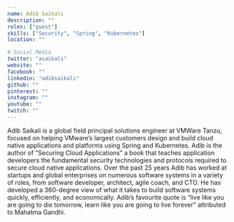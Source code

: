 ```yaml
---
name: Adib Saikali
description: ""
roles: ["guest"]
skills: ["Security", "Spring", "Kubernetes"]
location: ""

# Social Media 
twitter: "asaikali"
website: ""
facebook: ""
linkedin: "adibsaikali"
github: ""
pinterest: ""
instagram: ""
youtube: ""
twitch: ""
---
```


Adib Saikali is a global field principal solutions engineer at VMWare Tanzu, 
focused on helping VMware’s largest customers design and build cloud native applications 
and platforms using Spring and Kubernetes. Adib is the author of “Securing Cloud Applications” 
a book that teaches application developers the fundamental security technologies and protocols 
required to secure cloud native applications. Over the past 25 years Adib has worked at startups
and global enterprises on numerous software systems in a variety of roles, from software developer, 
architect, agile coach, and CTO. He has developed a 360-degree view of what it takes to build 
software systems quickly, efficiently, and economically. Adib’s favourite quote is “live like you 
are going to die tomorrow, learn like you are going to live forever” attributed to Mahatma Gandhi.

<!--more-->
